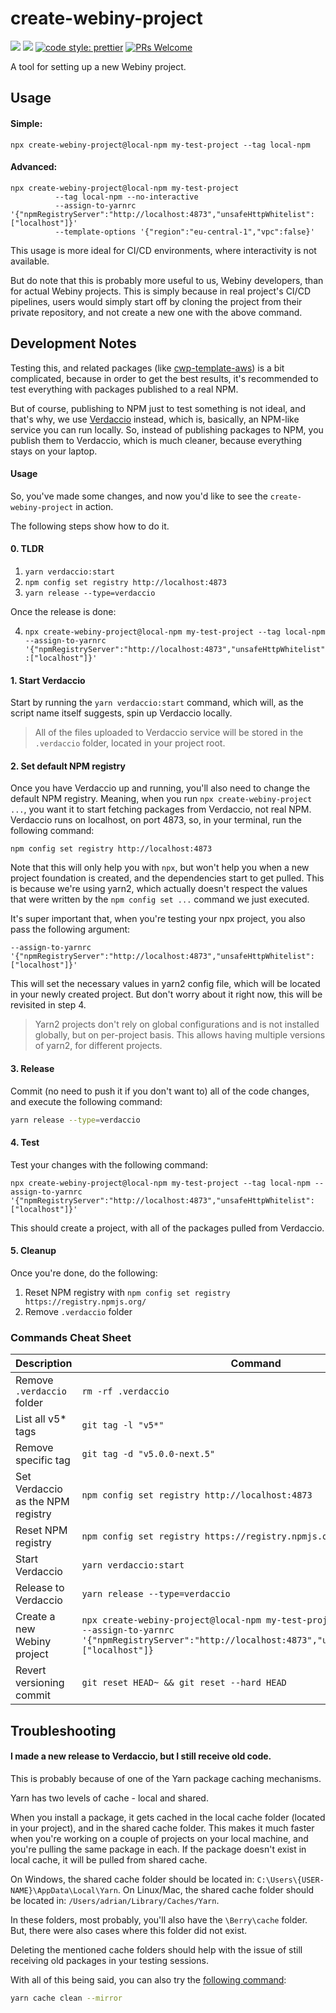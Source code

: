 # create-webiny-project

[![](https://img.shields.io/npm/dw/create-webiny-project.svg)](https://www.npmjs.com/package/create-webiny-project)
[![](https://img.shields.io/npm/v/create-webiny-project.svg)](https://www.npmjs.com/package/create-webiny-project)
[![code style: prettier](https://img.shields.io/badge/code_style-prettier-ff69b4.svg?style=flat-square)](https://github.com/prettier/prettier)
[![PRs Welcome](https://img.shields.io/badge/PRs-welcome-brightgreen.svg?style=flat-square)](http://makeapullrequest.com)

A tool for setting up a new Webiny project.

## Usage

#### Simple:

```
npx create-webiny-project@local-npm my-test-project --tag local-npm
```

#### Advanced:

```
npx create-webiny-project@local-npm my-test-project
          --tag local-npm --no-interactive
          --assign-to-yarnrc '{"npmRegistryServer":"http://localhost:4873","unsafeHttpWhitelist":["localhost"]}'
          --template-options '{"region":"eu-central-1","vpc":false}'
```

This usage is more ideal for CI/CD environments, where interactivity is not available.

But do note that this is probably more useful to us, Webiny developers, than for actual Webiny projects. This is simply
because in real project's CI/CD pipelines, users would simply start off by cloning the project from their private
repository, and not create a new one with the above command.

## Development Notes

Testing this, and related packages (like [cwp-template-aws](./../cwp-template-aws)) is a bit complicated, because in
order to get the best results, it's recommended to test everything with packages published to a real NPM.

But of course, publishing to NPM just to test something is not ideal, and that's why, we
use [Verdaccio](https://verdaccio.org/) instead, which is, basically, an NPM-like service you can run locally. So,
instead of publishing packages to NPM, you publish them to Verdaccio, which is much cleaner, because everything stays on
your laptop.

#### Usage

So, you've made some changes, and now you'd like to see the `create-webiny-project` in action.

The following steps show how to do it.

#### 0. TLDR

1. `yarn verdaccio:start`
2. `npm config set registry http://localhost:4873`
3. `yarn release --type=verdaccio`

Once the release is done:

4. `npx create-webiny-project@local-npm my-test-project --tag local-npm --assign-to-yarnrc '{"npmRegistryServer":"http://localhost:4873","unsafeHttpWhitelist":["localhost"]}'`

#### 1. Start Verdaccio

Start by running the `yarn verdaccio:start` command, which will, as the script name itself suggests, spin up Verdaccio
locally.

> All of the files uploaded to Verdaccio service will be stored in the `.verdaccio` folder, located in your project
> root.

#### 2. Set default NPM registry

Once you have Verdaccio up and running, you'll also need to change the default NPM registry. Meaning, when you
run `npx create-webiny-project ...`, you want it to start fetching packages from Verdaccio, not real NPM. Verdaccio runs
on localhost, on port 4873, so, in your terminal, run the following command:

```
npm config set registry http://localhost:4873
```

Note that this will only help you with `npx`, but won't help you when a new project foundation is created, and the
dependencies start to get pulled. This is because we're using yarn2, which actually doesn't respect the values that were
written by the `npm config set ...` command we just executed.

It's super important that, when you're testing your npx project, you also pass the following argument:

```
--assign-to-yarnrc '{"npmRegistryServer":"http://localhost:4873","unsafeHttpWhitelist":["localhost"]}'
```

This will set the necessary values in yarn2 config file, which will be located in your newly created project. But don't
worry about it right now, this will be revisited in step 4.

> Yarn2 projects don't rely on global configurations and is not installed globally, but on per-project basis. This
> allows having multiple versions of yarn2, for different projects.

#### 3. Release

Commit (no need to push it if you don't want to) all of the code changes, and execute the following command:

```bash
yarn release --type=verdaccio
```

#### 4. Test

Test your changes with the following command:

```
npx create-webiny-project@local-npm my-test-project --tag local-npm --assign-to-yarnrc '{"npmRegistryServer":"http://localhost:4873","unsafeHttpWhitelist":["localhost"]}'
```

This should create a project, with all of the packages pulled from Verdaccio.

#### 5. Cleanup

Once you're done, do the following:

1. Reset NPM registry with `npm config set registry https://registry.npmjs.org/`
2. Remove `.verdaccio` folder

### Commands Cheat Sheet

| Description                       | Command                                                                                                                                                                     |
|-----------------------------------|-----------------------------------------------------------------------------------------------------------------------------------------------------------------------------|
| Remove `.verdaccio` folder        | `rm -rf .verdaccio`                                                                                                                                                         |
| List all v5\* tags                | `git tag -l "v5*"`                                                                                                                                                          |
| Remove specific tag               | `git tag -d "v5.0.0-next.5"`                                                                                                                                                |
| Set Verdaccio as the NPM registry | `npm config set registry http://localhost:4873`                                                                                                                             |
| Reset NPM registry                | `npm config set registry https://registry.npmjs.org/`                                                                                                                       |
| Start Verdaccio                   | `yarn verdaccio:start`                                                                                                                                                      |
| Release to Verdaccio              | `yarn release --type=verdaccio`                                                                                                                                             |                                                                                                                                 |
| Create a new Webiny project       | `npx create-webiny-project@local-npm my-test-project --tag local-npm --assign-to-yarnrc '{"npmRegistryServer":"http://localhost:4873","unsafeHttpWhitelist":["localhost"]}` |
| Revert versioning commit          | `git reset HEAD~ && git reset --hard HEAD`                                                                                                                                  |

## Troubleshooting

#### I made a new release to Verdaccio, but I still receive old code.

This is probably because of one of the Yarn package caching mechanisms.

Yarn has two levels of cache - local and shared.

When you install a package, it gets cached in the local cache folder (located in your project), and in the shared cache
folder. This makes it much faster when you're working on a couple of projects on your local machine, and you're pulling
the same package in each. If the package doesn't exist in local cache, it will be pulled from shared cache.

On Windows, the shared cache folder should be located in: `C:\Users\{USER-NAME}\AppData\Local\Yarn`.
On Linux/Mac, the shared cache folder should be located in: `/Users/adrian/Library/Caches/Yarn`.

In these folders, most probably, you'll also have the `\Berry\cache` folder. But, there were also cases where this
folder did not exist.

Deleting the mentioned cache folders should help with the issue of still receiving old packages in your testing
sessions.

With all of this being said, you can also try
the [following command](https://yarnpkg.com/features/offline-cache#cleaning-the-cache):

```bash
yarn cache clean --mirror
````
